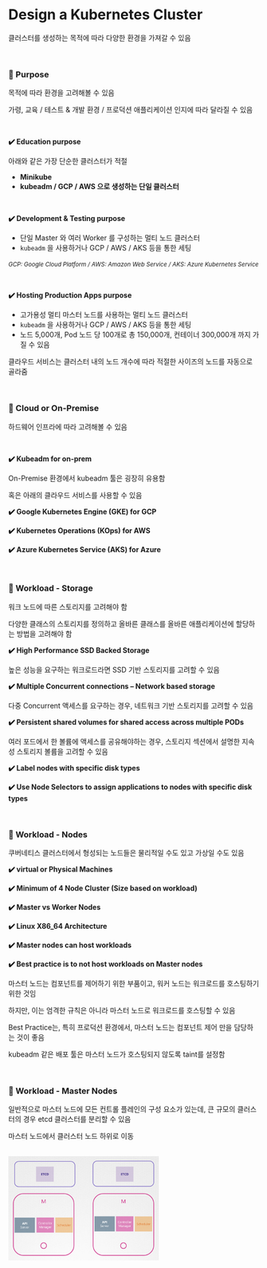 # Design a Kubernetes Cluster

클러스터를 생성하는 목적에 따라 다양한 환경을 가져갈 수 있음 

<br>

### 📌 Purpose

목적에 따라 환경을 고려해볼 수 있음

가령, 교육 / 테스트 & 개발 환경 / 프로덕션 애플리케이션 인지에 따라 달라질 수 있음

<br>

**✔️ Education purpose**

아래와 같은 가장 단순한 클러스터가 적절

- **Minikube** 
- **kubeadm / GCP / AWS 으로 생성하는 단일 클러스터**

<br>

**✔️ Development & Testing purpose**

- 단일 Master 와 여러 Worker 를 구성하는 멀티 노드 클러스터
- `kubeadm` 을 사용하거나 GCP / AWS / AKS 등을 통한 세팅 

<i><small> GCP: Google Cloud Platform / AWS: Amazon Web Service / AKS: Azure Kubernetes Service</small></i>

<br>

**✔️ Hosting Production Apps purpose**


- 고가용성 멀티 마스터 노드를 사용하는 멀티 노드 클러스터
- `kubeadm` 을 사용하거나 GCP / AWS / AKS 등을 통한 세팅
- 노드 5,000개, Pod 노드 당 100개로 총 150,000개, 컨테이너 300,000개 까지 가질 수 있음

클라우드 서비스는 클러스터 내의 노드 개수에 따라 적절한 사이즈의 노드를 자동으로 골라줌

<br>

### 📌 Cloud or On-Premise

하드웨어 인프라에 따라 고려해볼 수 있음

<br>

**✔️ Kubeadm for on-prem**

On-Premise 환경에서 kubeadm 툴은 굉장히 유용함

혹은 아래의 클라우드 서비스를 사용할 수 있음

**✔️ Google Kubernetes Engine (GKE) for GCP**

**✔️ Kubernetes Operations (KOps) for AWS**

**✔️ Azure Kubernetes Service (AKS) for Azure**

<br>

### 📌 Workload - Storage

워크 노드에 따른 스토리지를 고려해야 함

다양한 클래스의 스토리지를 정의하고 올바른 클래스를 올바른 애플리케이션에 할당하는 방법을 고려해야 함

**✔️ High Performance SSD Backed Storage**

높은 성능을 요구하는 워크로드라면 SSD 기반 스토리지를 고려할 수 있음

**✔️ Multiple Concurrent connections – Network based storage**

다중 Concurrent 액세스를 요구하는 경우, 네트워크 기반 스토리지를 고려할 수 있음

**✔️ Persistent shared volumes for shared access across multiple PODs**

여러 포드에서 한 볼륨에 액세스를 공유해야하는 경우, 스토리지 섹션에서 설명한 지속성 스토리지 볼륨을 고려할 수 있음

**✔️ Label nodes with specific disk types**

**✔️ Use Node Selectors to assign applications to nodes with specific disk types**

<br>

### 📌 Workload - Nodes

쿠버네티스 클러스터에서 형성되는 노드들은 물리적일 수도 있고 가상일 수도 있음

**✔️ virtual or Physical Machines**

**✔️ Minimum of 4 Node Cluster (Size based on workload)**

**✔️ Master vs Worker Nodes**

**✔️ Linux X86_64 Architecture**

**✔️ Master nodes can host workloads**

**✔️ Best practice is to not host workloads on Master nodes**

마스터 노드는 컴포넌트를 제어하기 위한 부품이고, 워커 노드는 워크로드를 호스팅하기 위한 것임

하지만, 이는 엄격한 규칙은 아니라 마스터 노드로 워크로드를 호스팅할 수 있음

Best Practice는, 특히 프로덕션 환경에서, 마스터 노드는 컴포넌트 제어 만을 담당하는 것이 좋음 

kubeadm 같은 배포 툴은 마스터 노드가 호스팅되지 않도록 taint를 설정함

<br>

### 📌 Workload - Master Nodes

일반적으로 마스터 노드에 모든 컨트롤 플레인의 구성 요소가 있는데, 큰 규모의 클러스터의 경우 etcd 클러스터를 분리할 수 있음

마스터 노드에서 클러스터 노드 하위로 이동

<br/><img src="./img/design_a_kubernetes_cluster_img1.png" width="60%" /><br/>